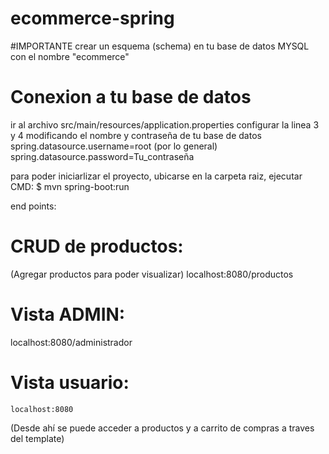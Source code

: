 # ecommerce-spring


#IMPORTANTE
crear un esquema (schema) en tu base de datos MYSQL con el nombre "ecommerce"

# Conexion a tu base de datos 
ir al archivo src/main/resources/application.properties
configurar la linea 3 y 4 modificando el nombre y contraseña de tu base de datos
  spring.datasource.username=root (por lo general)
  spring.datasource.password=Tu_contraseña

para poder iniciarlizar el proyecto, ubicarse en la carpeta raiz, ejecutar CMD:
  $ mvn spring-boot:run


end points:

  # CRUD de productos: 
  (Agregar productos para poder visualizar)
  localhost:8080/productos

  # Vista ADMIN:
   localhost:8080/administrador

   # Vista usuario:
    localhost:8080
  (Desde ahí se puede acceder a productos y a carrito de compras a traves del template)
